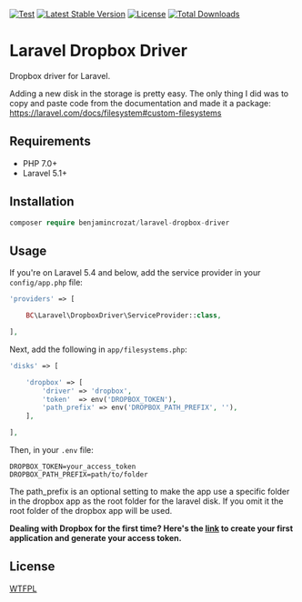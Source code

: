 [![Test](https://github.com/benjamincrozat/laravel-dropbox-driver/actions/workflows/test.yml/badge.svg)](https://github.com/benjamincrozat/laravel-dropbox-driver/actions/workflows/test.yml)
[![Latest Stable Version](https://poser.pugx.org/benjamincrozat/laravel-dropbox-driver/v/stable)](https://packagist.org/packages/benjamincrozat/laravel-dropbox-driver)
[![License](https://poser.pugx.org/benjamincrozat/laravel-dropbox-driver/license)](https://packagist.org/packages/benjamincrozat/laravel-dropbox-driver)
[![Total Downloads](https://poser.pugx.org/benjamincrozat/laravel-dropbox-driver/downloads)](https://packagist.org/packages/benjamincrozat/laravel-dropbox-driver)

# Laravel Dropbox Driver

Dropbox driver for Laravel.

Adding a new disk in the storage is pretty easy. The only thing I did was to copy and paste code from the documentation and made it a package: https://laravel.com/docs/filesystem#custom-filesystems

## Requirements

- PHP 7.0+
- Laravel 5.1+

## Installation

```php
composer require benjamincrozat/laravel-dropbox-driver
```

## Usage

If you're on Laravel 5.4 and below, add the service provider in your ```config/app.php``` file:

```php
'providers' => [

    BC\Laravel\DropboxDriver\ServiceProvider::class,

],
```

Next, add the following in ```app/filesystems.php```:

```php
'disks' => [

    'dropbox' => [
        'driver' => 'dropbox',
        'token'  => env('DROPBOX_TOKEN'),
        'path_prefix' => env('DROPBOX_PATH_PREFIX', ''),
    ],

],
```

Then, in your ```.env``` file:

```
DROPBOX_TOKEN=your_access_token
DROPBOX_PATH_PREFIX=path/to/folder
```

The path_prefix is an optional setting to make the app use a specific folder in the dropbox app as the root folder for the laravel disk. If you omit it the root folder of the dropbox app will be used.

**Dealing with Dropbox for the first time? Here's the [link](https://www.dropbox.com/developers/apps/create) to create your first application and generate your access token.**

## License

[WTFPL](http://www.wtfpl.net/about/)

